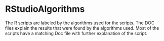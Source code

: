# RStudioAlgorithms

The R scripts are labeled by the algorithms used for the scripts. The DOC files explain the results that were found by the algorithms used. Most of the scripts have a matching Doc file with further explanation of the script.
